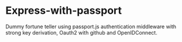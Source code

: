 # Express-with-passport
Dummy fortune teller using passport.js authentication middleware with strong key derivation, Oauth2 with github and OpenIDConnect.
